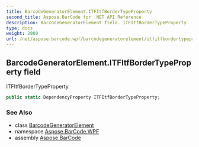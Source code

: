 ```yaml
---
title: BarcodeGeneratorElement.ITFItfBorderTypeProperty
second_title: Aspose.BarCode for .NET API Reference
description: BarcodeGeneratorElement field. ITFItfBorderTypeProperty
type: docs
weight: 2080
url: /net/aspose.barcode.wpf/barcodegeneratorelement/itfitfbordertypeproperty/
---
```

## BarcodeGeneratorElement.ITFItfBorderTypeProperty field

ITFItfBorderTypeProperty

```csharp
public static DependencyProperty ITFItfBorderTypeProperty;
```

### See Also

* class [BarcodeGeneratorElement](../)
* namespace [Aspose.BarCode.WPF](../../barcodegeneratorelement/)
* assembly [Aspose.BarCode](../../../)


